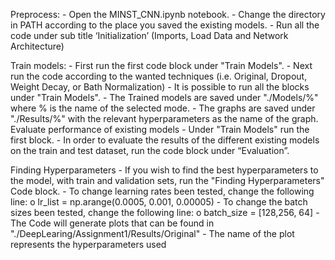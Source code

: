 
Preprocess:
    - Open the MINST_CNN.ipynb notebook.
    - Change the directory in PATH according to the place you saved the existing models.
    - Run all the code under sub title ‘Initialization’ (Imports, Load Data and Network Architecture)

Train models:
    - First run the first code block under "Train Models".
    - Next run the code according to the wanted techniques (i.e. Original, Dropout, Weight Decay, or Bath Normalization)
    - It is possible to run all the blocks under "Train Models".
    - The Trained models are saved under "./Models/%" where % is the name of the selected mode.
    - The graphs are saved under "./Results/%" with the relevant hyperparameters as the name of the graph. Evaluate performance of existing models
    - Under "Train Models" run the first block.
    - In order to evaluate the results of the different existing models on the train and test dataset, run the code block under “Evaluation”.

Finding Hyperparameters
    - If you wish to find the best hyperparameters to the model, with train and validation sets, run the "Finding Hyperparameters" Code block.
    - To change learning rates been tested, change the following line: o lr_list = np.arange(0.0005, 0.001, 0.00005)
    - To change the batch sizes been tested, change the following line: o batch_size = [128,256, 64]
    - The Code will generate plots that can be found in "./DeepLearing/Assignment1/Results/Original"
    - The name of the plot represents the hyperparameters used